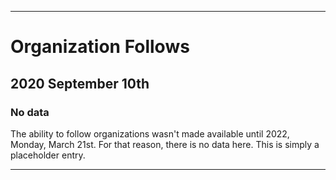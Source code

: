 
***

# Organization Follows

## 2020 September 10th

### No data

The ability to follow organizations wasn't made available until 2022, Monday, March 21st. For that reason, there is no data here. This is simply a placeholder entry.

***
